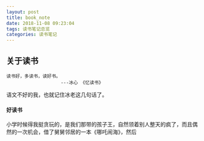 ```yaml
---
layout: post
title: book_note
date: 2018-11-08 09:23:04
tags: 读书笔记总览
categories: 读书笔记
---
```

## 关于读书
    读书好，多读书，读好书。
                        ---冰心 《忆读书》

语文不好的我，也就记住冰老这几句话了。

#### 好读书
小学时候得我挺贪玩的，是我们那带的孩子王，自然领着别人整天的疯了，而且偶然的一次机会，借了舅舅邻居的一本《哪吒闹海》，然后

